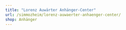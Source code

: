 ```yaml
---
title: "Lorenz Auwärter Anhänger-Center"
url: /simmozheim/lorenz-auwaerter-anhaenger-center/
shop: Anhänger
---
```

